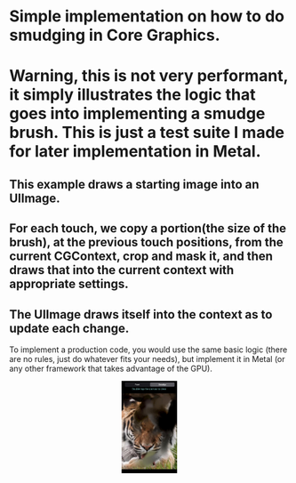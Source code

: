 # Simple implementation on how to do smudging in Core Graphics.

# Warning, this is not very performant, it simply illustrates the logic that goes into implementing a smudge brush. This is just a test suite I made for later implementation in Metal.

## This example draws a starting image into an UIImage.

## For each touch, we copy a portion(the size of the brush), at the previous touch positions, from the current CGContext, crop and mask it, and then draws that into the current context with appropriate settings.

## The UIImage draws itself into the context as to update each change.

To implement a production code, you would use the same basic logic (there are no rules, just do whatever fits your needs), but implement it in Metal (or any other framework that takes advantage of the GPU).

<p align="center">
<img src="appscreen.jpg" width="100" title="Screenshot"
</p>
